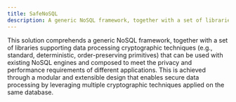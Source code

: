 ```yaml
---
title: SafeNoSQL
description: A generic NoSQL framework, together with a set of libraries supporting data processing cryptographic techniques.
---
```


This solution comprehends a generic NoSQL framework, together with a set of libraries supporting data processing cryptographic techniques (e.g., standard, deterministic, order-preserving primitives) that can be used with existing NoSQL engines and composed to meet the privacy and performance requirements of different applications. This is achieved through a modular and extensible design that enables secure data processing by leveraging multiple cryptographic techniques applied on the same database.
